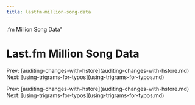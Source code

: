 ```yaml
---
title: lastfm-million-song-data
---
```


.fm Million Song Data\"

# Last.fm Million Song Data

Prev:
\[auditing-changes-with-hstore](auditing-changes-with-hstore.md)
Next:
\[using-trigrams-for-typos](using-trigrams-for-typos.md)

Prev:
\[auditing-changes-with-hstore](auditing-changes-with-hstore.md)
Next:
\[using-trigrams-for-typos](using-trigrams-for-typos.md)
